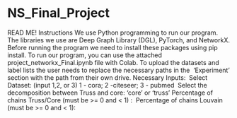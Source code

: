 # NS_Final_Project

READ ME!
Instructions
We use Python programming to run our program. The libraries we use are Deep Graph Library (DGL), PyTorch, and NetworkX. Before running the program we need to install these packages using pip install.
To run our program, you can use the attached project_networkx_Final.ipynb file with Colab. To upload the datasets and label lists the user needs to replace the necessary paths in the  ‘Experiment’ section with the path from their own drive.
Necessary Inputs: 
Select Dataset: (input 1,2, or 3) 1 - cora; 2 -citeseer; 3 - pubmed 
Select the decomposition between Truss and core: ‘core’ or ‘truss’
Percentage of chains Truss/Core (must be >= 0 and < 1) : 
Percentage of chains Louvain (must be >= 0 and < 1):
